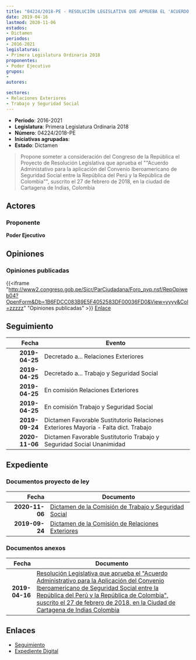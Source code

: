 ```yaml
---
title: "04224/2018-PE - RESOLUCIÓN LEGISLATIVA QUE APRUEBA EL 'ACUERDO ADMINISTRATIVO PARA LA APLICACIÓN DEL CONVENIO IBEROAMERICANO DE SEGURIDAD SOCIAL ENTRE LA REPÚBLICA DEL PERÚ Y LA REPÚBLICA DE COLOMBIA"
date: 2019-04-16
lastmod: 2020-11-06
estados:
- Dictamen
periodos:
- 2016-2021
legislaturas:
- Primera Legislatura Ordinaria 2018
proponentes:
- Poder Ejecutivo
grupos:
- 
autores:

sectores:
- Relaciones Exteriores
- Trabajo y Seguridad Social
---
```

- **Periodo**: 2016-2021
- **Legislatura**: Primera Legislatura Ordinaria 2018
- **Número**: 04224/2018-PE
- **Iniciativas agrupadas**: 
- **Estado**: Dictamen

> Propone someter a consideración del Congreso de la República el Proyecto de Resolución Legislativa que aprueba el ""Acuerdo Administativo para la aplicación del Convenio Iberoamericano de Seguridad Social entre la República del Perú y la República de Colombia"", suscrito el 27 de febrero de 2018, en la ciudad de Cartagena de Indias, Colombia


## Actores

### Proponente

**Poder Ejecutivo**

## Opiniones

### Opiniones publicadas

{{<iframe "http://www2.congreso.gob.pe/Sicr/ParCiudadana/Foro_pvp.nsf/RepOpiweb04?OpenForm&Db=1B6FDCC083B9E5F4052583DF00036FD0&View=yyyy&Col=zzzzz" "Opiniones publicadas" >}}
[Enlace](http://www2.congreso.gob.pe/Sicr/ParCiudadana/Foro_pvp.nsf/RepOpiweb04?OpenForm&Db=1B6FDCC083B9E5F4052583DF00036FD0&View=yyyy&Col=zzzzz)


## Seguimiento

| Fecha | Evento |
|------:|--------|
| **2019-04-25** | Decretado a... Relaciones Exteriores |
| **2019-04-25** | Decretado a... Trabajo y Seguridad Social |
| **2019-04-25** | En comisión Relaciones Exteriores |
| **2019-04-25** | En comisión Trabajo y Seguridad Social |
| **2019-09-24** | Dictamen Favorable Sustitutorio Relaciones Exteriores Mayoria - Falta dict. Trabajo |
| **2020-11-06** | Dictamen Favorable Sustitutorio Trabajo y Seguridad Social Unanimidad |

## Expediente

### Documentos proyecto de ley

| Fecha | Documento |
|------:|-----------|
| **2020-11-06** | [Dictamen de la Comisión de Trabajo y Seguridad Social](http://www.leyes.congreso.gob.pe/Documentos/2016_2021/Dictamenes/Proyectos_de_Ley/04224DC22MAY20201106.pdf) |
| **2019-09-24** | [Dictamen de la Comisión de Relaciones Exteriores](http://www.leyes.congreso.gob.pe/Documentos/2016_2021/Dictamenes/Proyectos_de_Ley/04224DC20MAY20190924.pdf) |

### Documentos anexos

| Fecha | Documento |
|------:|-----------|
| **2019-04-16** | [Resolución Legislativa que aprueba el "Acuerdo Administrativo para la Aplicación del Convenio Iberoamericano de Seguridad Social entre la República del Perú y la República de Colombia", suscrito el 27 de febrero de 2018, en la Ciudad de Cartagena de Indias Colombia](http://www.leyes.congreso.gob.pe/Documentos/2016_2021/Proyectos_de_Ley_y_de_Resoluciones_Legislativas/PL0422420190416..pdf) |

## Enlaces

- [Seguimiento](http://www2.congreso.gob.pe/Sicr/TraDocEstProc/CLProLey2016.nsf/f7fff46988ca05b1052578e100829cc7/a6120c948cca7e84052583de006f623f?OpenDocument)
- [Expediente Digital](http://www2.congreso.gob.pe/Sicr/TraDocEstProc/Expvirt_2011.nsf/visbusqptramdoc1621/04224?opendocument)

